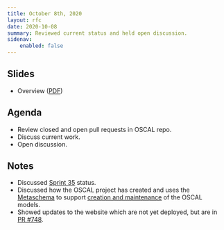 ```yaml
---
title: October 8th, 2020
layout: rfc
date: 2020-10-08
summary: Reviewed current status and held open discussion.
sidenav:
    enabled: false
---
```


## Slides

- Overview ([PDF](../slides-2020-10-08.pdf))

## Agenda

- Review closed and open pull requests in OSCAL repo.
- Discuss current work.
- Open discussion.

## Notes

- Discussed [Sprint 35](https://github.com/usnistgov/OSCAL/projects/34) status.
- Discussed how the OSCAL project has created and uses the [Metaschema](https://pages.nist.gov/metaschema/) to support [creation and maintenance](https://pages.nist.gov/OSCAL/documentation/schema/model-concepts/#modeling-approach) of the OSCAL models.
- Showed updates to the website which are not yet deployed, but are in [PR #748](https://github.com/usnistgov/OSCAL/pull/748).
